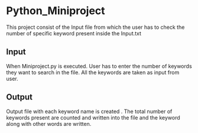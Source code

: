 # Python_Miniproject
This project consist of the Input file from which the user has to check the number of specific keyword present inside the Input.txt

## Input 
When Miniproject.py is executed.
User has to enter the number of keywords they want to search in the file.
All the keywords are taken as input from user.

## Output
Output file with each keyword name is created .
The total number of keywords present are counted and written into the file and the keyword along with other words are written.

